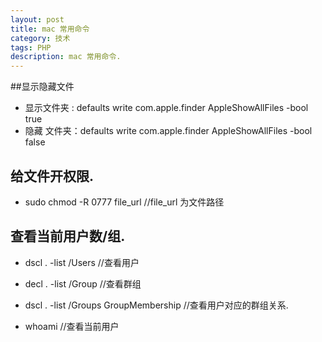 ```yaml
---
layout: post
title: mac 常用命令
category: 技术
tags: PHP
description: mac 常用命令.
---
```


##显示隐藏文件

* 显示文件夹  :  defaults write com.apple.finder AppleShowAllFiles -bool true 
* 隐藏 文件夹：defaults write com.apple.finder AppleShowAllFiles -bool false 

## 给文件开权限.
* sudo chmod -R 0777 file_url      //file_url  为文件路径

## 查看当前用户数/组.

* dscl . -list /Users		//查看用户

* decl . -list /Group 	//查看群组

* dscl . -list /Groups GroupMembership  //查看用户对应的群组关系.

* whoami 	//查看当前用户